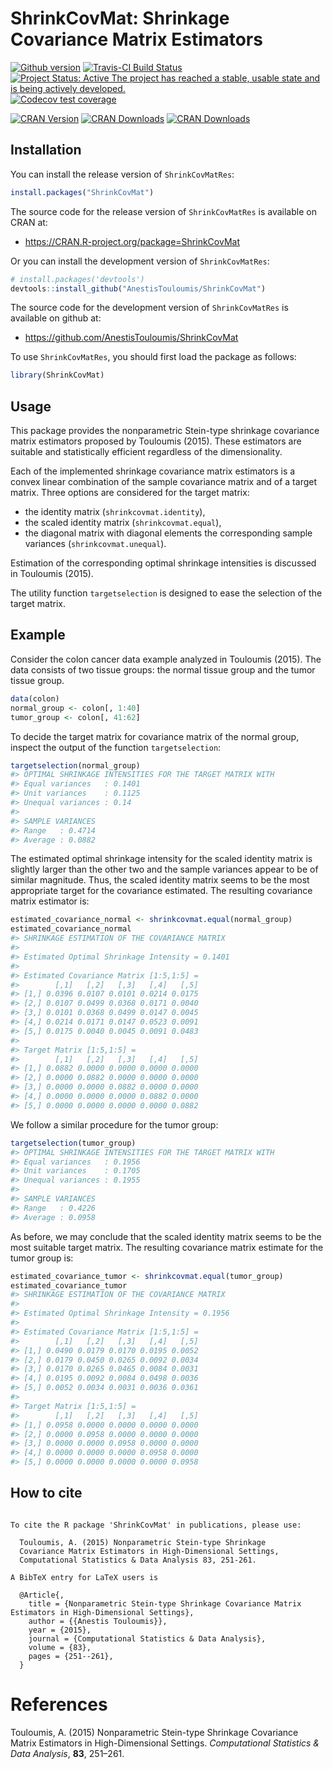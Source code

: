 
<!-- README.md is generated from README.Rmd. Please edit that file -->

# ShrinkCovMat: Shrinkage Covariance Matrix Estimators

[![Github
version](https://img.shields.io/badge/GitHub%20-1.2.13-green.svg)](%22commits/master%22)
[![Travis-CI Build
Status](https://travis-ci.org/AnestisTouloumis/ShrinkCovMat.svg?branch=master)](https://travis-ci.org/AnestisTouloumis/ShrinkCovMat)
[![Project Status: Active The project has reached a stable, usable state
and is being actively
developed.](http://www.repostatus.org/badges/latest/active.svg)](http://www.repostatus.org/#active)
[![Codecov test
coverage](https://codecov.io/gh/AnestisTouloumis/ShrinkCovMat/branch/master/graph/badge.svg)](https://codecov.io/gh/AnestisTouloumis/ShrinkCovMat?branch=master)

[![CRAN
Version](https://www.r-pkg.org/badges/version/ShrinkCovMat?color=blue)](https://CRAN.R-project.org/package=ShrinkCovMat)
[![CRAN
Downloads](https://cranlogs.r-pkg.org/badges/grand-total/ShrinkCovMat?color=blue)](https://cranlogs.r-pkg.org/badges/grand-total/ShrinkCovMat)
[![CRAN
Downloads](https://cranlogs.r-pkg.org/badges/ShrinkCovMat)](https://CRAN.R-project.org/package=ShrinkCovMat)

## Installation

You can install the release version of `ShrinkCovMatRes`:

``` r
install.packages("ShrinkCovMat")
```

The source code for the release version of `ShrinkCovMatRes` is
available on CRAN at:

  - <https://CRAN.R-project.org/package=ShrinkCovMat>

Or you can install the development version of `ShrinkCovMatRes`:

``` r
# install.packages('devtools')
devtools::install_github("AnestisTouloumis/ShrinkCovMat")
```

The source code for the development version of `ShrinkCovMatRes` is
available on github at:

  - <https://github.com/AnestisTouloumis/ShrinkCovMat>

To use `ShrinkCovMatRes`, you should first load the package as follows:

``` r
library(ShrinkCovMat)
```

## Usage

This package provides the nonparametric Stein-type shrinkage covariance
matrix estimators proposed by Touloumis (2015). These estimators are
suitable and statistically efficient regardless of the dimensionality.

Each of the implemented shrinkage covariance matrix estimators is a
convex linear combination of the sample covariance matrix and of a
target matrix. Three options are considered for the target matrix:

  - the identity matrix (`shrinkcovmat.identity`),
  - the scaled identity matrix (`shrinkcovmat.equal`),
  - the diagonal matrix with diagonal elements the corresponding sample
    variances (`shrinkcovmat.unequal`).

Estimation of the corresponding optimal shrinkage intensities is
discussed in Touloumis (2015).

The utility function `targetselection` is designed to ease the selection
of the target matrix.

## Example

Consider the colon cancer data example analyzed in Touloumis (2015). The
data consists of two tissue groups: the normal tissue group and the
tumor tissue group.

``` r
data(colon)
normal_group <- colon[, 1:40]
tumor_group <- colon[, 41:62]
```

To decide the target matrix for covariance matrix of the normal group,
inspect the output of the function `targetselection`:

``` r
targetselection(normal_group)
#> OPTIMAL SHRINKAGE INTENSITIES FOR THE TARGET MATRIX WITH 
#> Equal variances   : 0.1401 
#> Unit variances    : 0.1125 
#> Unequal variances : 0.14 
#> 
#> SAMPLE VARIANCES 
#> Range   : 0.4714 
#> Average : 0.0882
```

The estimated optimal shrinkage intensity for the scaled identity matrix
is slightly larger than the other two and the sample variances appear to
be of similar magnitude. Thus, the scaled identity matrix seems to be
the most appropriate target for the covariance estimated. The resulting
covariance matrix estimator is:

``` r
estimated_covariance_normal <- shrinkcovmat.equal(normal_group)
estimated_covariance_normal
#> SHRINKAGE ESTIMATION OF THE COVARIANCE MATRIX 
#> 
#> Estimated Optimal Shrinkage Intensity = 0.1401 
#> 
#> Estimated Covariance Matrix [1:5,1:5] =
#>        [,1]   [,2]   [,3]   [,4]   [,5]
#> [1,] 0.0396 0.0107 0.0101 0.0214 0.0175
#> [2,] 0.0107 0.0499 0.0368 0.0171 0.0040
#> [3,] 0.0101 0.0368 0.0499 0.0147 0.0045
#> [4,] 0.0214 0.0171 0.0147 0.0523 0.0091
#> [5,] 0.0175 0.0040 0.0045 0.0091 0.0483
#> 
#> Target Matrix [1:5,1:5] =
#>        [,1]   [,2]   [,3]   [,4]   [,5]
#> [1,] 0.0882 0.0000 0.0000 0.0000 0.0000
#> [2,] 0.0000 0.0882 0.0000 0.0000 0.0000
#> [3,] 0.0000 0.0000 0.0882 0.0000 0.0000
#> [4,] 0.0000 0.0000 0.0000 0.0882 0.0000
#> [5,] 0.0000 0.0000 0.0000 0.0000 0.0882
```

We follow a similar procedure for the tumor group:

``` r
targetselection(tumor_group)
#> OPTIMAL SHRINKAGE INTENSITIES FOR THE TARGET MATRIX WITH 
#> Equal variances   : 0.1956 
#> Unit variances    : 0.1705 
#> Unequal variances : 0.1955 
#> 
#> SAMPLE VARIANCES 
#> Range   : 0.4226 
#> Average : 0.0958
```

As before, we may conclude that the scaled identity matrix seems to be
the most suitable target matrix. The resulting covariance matrix
estimate for the tumor group is:

``` r
estimated_covariance_tumor <- shrinkcovmat.equal(tumor_group)
estimated_covariance_tumor
#> SHRINKAGE ESTIMATION OF THE COVARIANCE MATRIX 
#> 
#> Estimated Optimal Shrinkage Intensity = 0.1956 
#> 
#> Estimated Covariance Matrix [1:5,1:5] =
#>        [,1]   [,2]   [,3]   [,4]   [,5]
#> [1,] 0.0490 0.0179 0.0170 0.0195 0.0052
#> [2,] 0.0179 0.0450 0.0265 0.0092 0.0034
#> [3,] 0.0170 0.0265 0.0465 0.0084 0.0031
#> [4,] 0.0195 0.0092 0.0084 0.0498 0.0036
#> [5,] 0.0052 0.0034 0.0031 0.0036 0.0361
#> 
#> Target Matrix [1:5,1:5] =
#>        [,1]   [,2]   [,3]   [,4]   [,5]
#> [1,] 0.0958 0.0000 0.0000 0.0000 0.0000
#> [2,] 0.0000 0.0958 0.0000 0.0000 0.0000
#> [3,] 0.0000 0.0000 0.0958 0.0000 0.0000
#> [4,] 0.0000 0.0000 0.0000 0.0958 0.0000
#> [5,] 0.0000 0.0000 0.0000 0.0000 0.0958
```

## How to cite

``` 

To cite the R package 'ShrinkCovMat' in publications, please use:

  Touloumis, A. (2015) Nonparametric Stein-type Shrinkage
  Covariance Matrix Estimators in High-Dimensional Settings,
  Computational Statistics & Data Analysis 83, 251-261.

A BibTeX entry for LaTeX users is

  @Article{,
    title = {Nonparametric Stein-type Shrinkage Covariance Matrix Estimators in High-Dimensional Settings},
    author = {{Anestis Touloumis}},
    year = {2015},
    journal = {Computational Statistics & Data Analysis},
    volume = {83},
    pages = {251--261},
  }
```

# References

<div id="refs" class="references">

<div id="ref-Touloumis2015">

Touloumis, A. (2015) Nonparametric Stein-type Shrinkage Covariance
Matrix Estimators in High-Dimensional Settings. *Computational
Statistics & Data Analysis*, **83**, 251–261.

</div>

</div>

